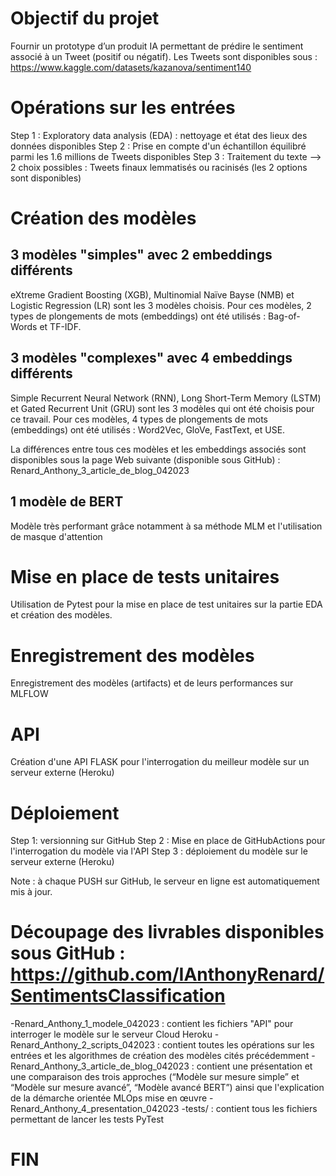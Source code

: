 # Objectif du projet

Fournir un prototype d’un produit IA permettant de prédire le sentiment associé à un Tweet (positif ou négatif).
Les Tweets sont disponibles sous : https://www.kaggle.com/datasets/kazanova/sentiment140

# Opérations sur les entrées

Step 1 : Exploratory data analysis (EDA) : nettoyage et état des lieux des données disponibles
Step 2 : Prise en compte d'un échantillon équilibré parmi les 1.6 millions de Tweets disponibles
Step 3 : Traitement du texte --> 2 choix possibles : Tweets finaux lemmatisés ou racinisés (les 2 options sont disponibles)

# Création des modèles
 
## 3 modèles "simples" avec 2 embeddings différents 

eXtreme Gradient Boosting (XGB), Multinomial Naïve Bayse (NMB) et Logistic Regression (LR) sont les 3 modèles choisis. 
Pour ces modèles, 2 types de plongements de mots (embeddings) ont été utilisés : Bag-of-Words et TF-IDF.

## 3 modèles "complexes" avec 4 embeddings différents 
Simple Recurrent Neural Network (RNN), Long Short-Term Memory (LSTM) et Gated Recurrent Unit (GRU) sont les 3 modèles qui ont été choisis pour ce travail.
Pour ces modèles, 4 types de plongements de mots (embeddings) ont été utilisés : Word2Vec, GloVe, FastText, et USE.

La différences entre tous ces modèles et les embeddings associés sont disponibles sous la page Web suivante (disponible sous GitHub) : 
Renard_Anthony_3_article_de_blog_042023

## 1 modèle de BERT
Modèle très performant grâce notamment à sa méthode MLM et l'utilisation de masque d'attention


# Mise en place de tests unitaires
Utilisation de Pytest pour la mise en place de test unitaires sur la partie EDA et création des modèles. 

# Enregistrement des modèles
Enregistrement des modèles (artifacts) et de leurs performances sur MLFLOW

# API
Création d'une API FLASK pour l'interrogation du meilleur modèle sur un serveur externe (Heroku)

# Déploiement 

Step 1: versionning sur GitHub 
Step 2 : Mise en place de GitHubActions pour l'interrogation du modèle via l'API
Step 3 : déploiement du modèle sur le serveur externe (Heroku)


Note : à chaque PUSH sur GitHub, le serveur en ligne est automatiquement mis à jour.

# Découpage des livrables disponibles sous GitHub : https://github.com/IAnthonyRenard/SentimentsClassification

-Renard_Anthony_1_modele_042023 : contient les fichiers "API" pour interroger le modèle sur le serveur Cloud Heroku 
-Renard_Anthony_2_scripts_042023 : contient toutes les opérations sur les entrées et les algorithmes de création des modèles cités précédemment
-Renard_Anthony_3_article_de_blog_042023 : contient une présentation et une comparaison des trois approches (“Modèle sur mesure simple” et “Modèle sur mesure avancé”, “Modèle avancé BERT”) ainsi que l'explication de la démarche orientée MLOps mise en œuvre
-Renard_Anthony_4_presentation_042023
-tests/ : contient tous les fichiers permettant de lancer les tests PyTest 

# FIN